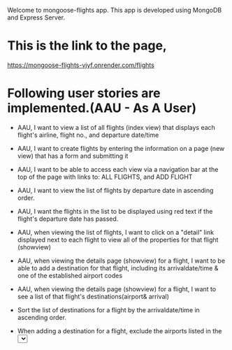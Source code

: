 Welcome to mongoose-flights app. This app is developed using MongoDB and Express Server. 

# This is the link to the page,

https://mongoose-flights-vjyf.onrender.com/flights

# Following user stories are implemented.(AAU - As A User)

- AAU, I want to view a list of all flights (index view) that displays each flight's airline, flight no., and departure date/time

- AAU, I want to create flights by entering the information on a page (new view) that has a form and submitting it

- AAU, I want to be able to access each view via a navigation bar at the top of the page with links to:
            ALL FLIGHTS, and
            ADD FLIGHT

- AAU, I want to view the list of flights by departure date in ascending order.

- AAU, I want the flights in the list to be displayed using red text if the flight's departure date has passed.

- AAU, when viewing the list of flights, I want to click on a "detail" link displayed next to each flight to view all of the properties for that flight (showview)

- AAU, when viewing the details page (showview) for a flight, I want to be able to add a destination for that flight, including its arrivaldate/time & one of the established airport codes

- AAU, when viewing the details page (showview) for a flight, I want to see a list of that flight's destinations(airport& arrival)

- Sort the list of destinations for a flight by the arrivaldate/time in ascending order.

- When adding a destination for a flight, exclude the airports listed in the <select>that have already been used by other destinations and/or the flight's airport.
